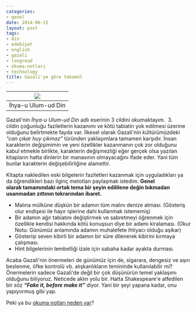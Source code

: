 ```yaml
---
categories:
- genel
date: 2014-06-15
layout: post
tags:
- din
- edebiyat
- english
- gazali
- longread
- okuma-notlari
- technology
title: Gazali'ye göre tekamül
---
```


| [![](/images/235744_buyuk.jpg)](http://www.kitapkirtasiyem.com/images/products/23/57/44/235744_buyuk.jpg) |
| --- |
| İhya-u Ulum-ud Din |

  

Gazali'nin _İhya-u Ulum-ud Din_ adlı eserinin 3 cildini okumaktayım.  3. cildin çoğunluğu faziletlerin kazanımı ve kötü tabiatin yok edilmesi üzerine olduğunu belirtmekte fayda var. İlkesel olarak Gazali'nin kültürümüzdeki _“can çıkar huy çıkmaz”_ türünden yaklaşımlara tamamen karşıdır. İnsan karakterin değişimimin ve yeni özellikler kazanmanın çok zor olduğunu kabul etmekle birlikte, karakterin değişmezliği eğer gerçek olsa yazılan kitapların hatta dinlerin bir manasının olmayacağını ifade eder. Yani tüm bunlar karakterin değişebilirliğine alamettir.

  

Kitapta nakledilen eski bilgelerin faziletleri kazanmak için uyguladıkları ya da öğrendikleri bazı ilginç metotları paylaşmak istedim. **Genel olarak tamamındaki ortak tema bir şeyin edililene değin bıkmadan usanmadan zıttının tekrarından ibaret.**

  

- Malına mülküne düşkün bir adamın tüm malını denize atması. (Gösteriş olur endişesi ile hayır işlerine dahi kullanmak istememiş)
- Bir adamın ağır tabiatını değiştirmek ve sabretmeyi öğrenmek için özellikle kendisi hakkında kötü konuşsun diye bir adamı kiralaması. (Okur Notu: Günümüz anlamında adamın muhalefete ihtiyacı olduğu aşikar)
- Gösterişi seven kibirli bir adamın bir süre dilenerek kibirini kırmaya çalışması.
- Hint bilgelerinin tembelliği izale için sabaha kadar ayakta durması.

Acaba Gazali'nin önermeleri de günümüz için de, sigarara, dengesiz ve aşırı beslenme, öfke kontrolü vb. alışkanlıkların temininde kullanılabilir mi? Önermelerin sadece Gazali'de değil bir çok düşünürün temel yaklaşımı olduğunu biliyoruz. Neticede aklın yolu bir. Hatta Shakespeare'e atfedilen  bir söz _**“Fake it, before make it”**_ diyor. Yani bir şeyi yapana kadar, onu yapıyormuş gibi yap.

  

Peki ya bu [okuma notları neden var](http://blog.suatatan.com/2013/05/suat-atann-okuma-notlar-neden-var-neden.html)?

